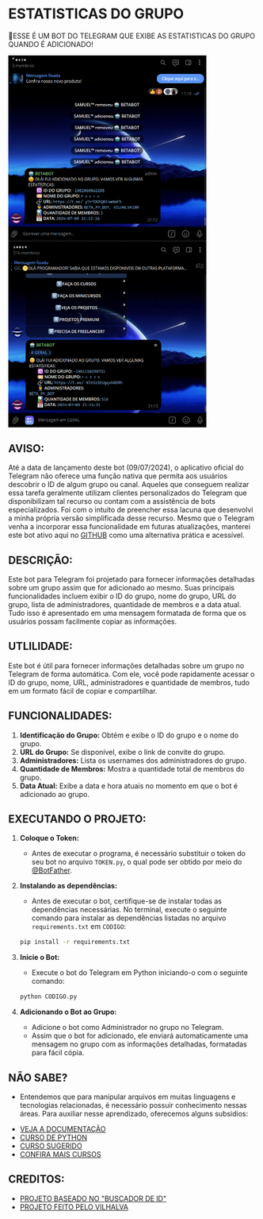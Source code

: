 # ESTATISTICAS DO GRUPO
🤤ESSE É UM BOT DO TELEGRAM QUE EXIBE AS ESTATISTICAS DO GRUPO QUANDO É ADICIONADO!

<img src="./IMAGENS/FOTO_1.png" align="center" width="400"> <br>
<img src="./IMAGENS/FOTO_2.png" align="center" width="400"> <br>

## AVISO:
Até a data de lançamento deste bot (09/07/2024), o aplicativo oficial do Telegram não oferece uma função nativa que permita aos usuários descobrir o ID de algum grupo ou canal. Aqueles que conseguem realizar essa tarefa geralmente utilizam clientes personalizados do Telegram que disponibilizam tal recurso ou contam com a assistência de bots especializados. Foi com o intuito de preencher essa lacuna que desenvolvi a minha própria versão simplificada desse recurso. Mesmo que o Telegram venha a incorporar essa funcionalidade em futuras atualizações, manterei este bot ativo aqui no [GITHUB](https://github.com/VILHALVA?tab=repositories&q=+topic:BOT) como uma alternativa prática e acessível.

## DESCRIÇÃO:
Este bot para Telegram foi projetado para fornecer informações detalhadas sobre um grupo assim que for adicionado ao mesmo. Suas principais funcionalidades incluem exibir o ID do grupo, nome do grupo, URL do grupo, lista de administradores, quantidade de membros e a data atual. Tudo isso é apresentado em uma mensagem formatada de forma que os usuários possam facilmente copiar as informações.

## UTLILIDADE:
Este bot é útil para fornecer informações detalhadas sobre um grupo no Telegram de forma automática. Com ele, você pode rapidamente acessar o ID do grupo, nome, URL, administradores e quantidade de membros, tudo em um formato fácil de copiar e compartilhar.

## FUNCIONALIDADES:
1. **Identificação do Grupo:** Obtém e exibe o ID do grupo e o nome do grupo.
2. **URL do Grupo:** Se disponível, exibe o link de convite do grupo.
3. **Administradores:** Lista os usernames dos administradores do grupo.
4. **Quantidade de Membros:** Mostra a quantidade total de membros do grupo.
5. **Data Atual:** Exibe a data e hora atuais no momento em que o bot é adicionado ao grupo.

## EXECUTANDO O PROJETO:
1. **Coloque o Token:**
   - Antes de executar o programa, é necessário substituir o token do seu bot no arquivo `TOKEN.py`, o qual pode ser obtido por meio do [@BotFather](https://t.me/BotFather).

2. **Instalando as dependências:**
   - Antes de executar o bot, certifique-se de instalar todas as dependências necessárias. No terminal, execute o seguinte comando para instalar as dependências listadas no arquivo `requirements.txt` em `CODIGO`:
   ```bash
   pip install -r requirements.txt
   ```

3. **Inicie o Bot:**
   - Execute o bot do Telegram em Python iniciando-o com o seguinte comando:
   ```bash
   python CODIGO.py
   ```

4. **Adicionando o Bot ao Grupo:**
   - Adicione o bot como Administrador no grupo no Telegram.
   - Assim que o bot for adicionado, ele enviará automaticamente uma mensagem no grupo com as informações detalhadas, formatadas para fácil cópia.

## NÃO SABE?
- Entendemos que para manipular arquivos em muitas linguagens e tecnologias relacionadas, é necessário possuir conhecimento nessas áreas. Para auxiliar nesse aprendizado, oferecemos alguns subsidios:
* [VEJA A DOCUMENTAÇÃO](https://core.telegram.org/bots/api)
* [CURSO DE PYTHON](https://github.com/VILHALVA/CURSO-DE-PYTHON)
* [CURSO SUGERIDO](https://github.com/VILHALVA/CURSO-DE-TELEBOT)
* [CONFIRA MAIS CURSOS](https://github.com/VILHALVA?tab=repositories&q=+topic:CURSO)

## CREDITOS:
- [PROJETO BASEADO NO "BUSCADOR DE ID"](https://github.com/VILHALVA/BUSCADOR-DE-ID)
- [PROJETO FEITO PELO VILHALVA](https://github.com/VILHALVA)
